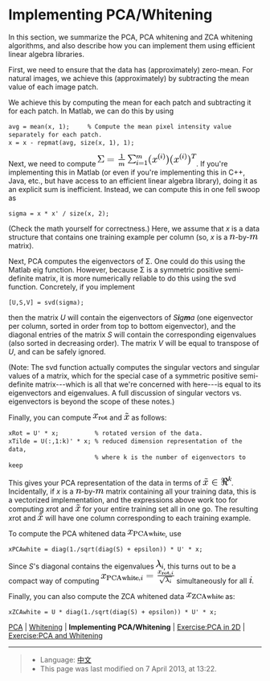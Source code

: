Implementing PCA/Whitening
==========================

<!-- Jump to: [navigation](#column-one), [search](#searchInput) -->
In this section, we summarize the PCA, PCA whitening and ZCA whitening algorithms,
and also describe how you can implement them using efficient linear algebra libraries.

First, we need to ensure that the data has (approximately) zero-mean. For natural images, we achieve this (approximately) by subtracting the mean value of each image patch.

We achieve this by computing the mean for each patch and subtracting it for each patch. In Matlab, we can do this by using

```
avg = mean(x, 1);     % Compute the mean pixel intensity value separately for each patch. 
x = x - repmat(avg, size(x, 1), 1);

```

Next, we need to compute ![\textstyle \Sigma = \frac{1}{m} \sum_{i=1}^m (x^{(i)})(x^{(i)})^T](images/math/f/1/2/f12024bb76487f8a050f92a84b09278c.png). If you're implementing this in Matlab (or even if you're implementing this in C++, Java, etc., but have access to an efficient linear algebra library), doing it as an explicit sum is inefficient. Instead, we can compute this in one fell swoop as

```
sigma = x * x' / size(x, 2);

```

(Check the math yourself for correctness.) 
Here, we assume that *x* is a data structure that contains one training example per column (so, *x* is a ![\textstyle n](images/math/0/c/5/0c59de0fa75c1baa1c024aabfa43b2e3.png)-by-![\textstyle m](images/math/2/5/e/25e97e8a905fc2cb05d76cd4872a8567.png) matrix).

Next, PCA computes the eigenvectors of Σ. One could do this using the Matlab eig function. However, because Σ is a symmetric positive semi-definite matrix, it is more numerically reliable to do this using the svd function. Concretely, if you implement

```
[U,S,V] = svd(sigma);

```

then the matrix *U* will contain the eigenvectors of *S**i**g**m**a* (one eigenvector per column, sorted in order from top to bottom eigenvector), and the diagonal entries of the matrix *S* will contain the corresponding eigenvalues (also sorted in decreasing order). The matrix *V* will be equal to transpose of *U*, and can be safely ignored.

(Note: The svd function actually computes the singular vectors and singular values of a matrix, which for the special case of a symmetric positive semi-definite matrix---which is all that we're concerned with here---is equal to its eigenvectors and eigenvalues. A full discussion of singular vectors vs. eigenvectors is beyond the scope of these notes.)

Finally, you can compute ![\textstyle x_{\rm rot}](images/math/1/7/0/170047e804738636731477291969d554.png) and ![\textstyle \tilde{x}](images/math/1/a/6/1a62e33dcf57261829692126a4dcd02d.png) as follows:

```
xRot = U' * x;          % rotated version of the data. 
xTilde = U(:,1:k)' * x; % reduced dimension representation of the data, 
                        % where k is the number of eigenvectors to keep

```

This gives your PCA representation of the data in terms of ![\textstyle \tilde{x} \in \Re^k](images/math/2/1/3/21337248295f42f7fe18d9a9b3da57b1.png). 
Incidentally, if *x* is a ![\textstyle n](images/math/0/c/5/0c59de0fa75c1baa1c024aabfa43b2e3.png)-by-![\textstyle m](images/math/2/5/e/25e97e8a905fc2cb05d76cd4872a8567.png) matrix containing all your training data, this is a vectorized
implementation, and the expressions
above work too for computing *x*rot and ![\tilde{x}](images/math/5/1/8/51883bb93a4ebf4069a08b311c8bed76.png) for your entire training set
all in one go. The resulting 
*x*rot and ![\tilde{x}](images/math/5/1/8/51883bb93a4ebf4069a08b311c8bed76.png) will have one column corresponding to each training example.

To compute the PCA whitened data ![\textstyle x_{\rm PCAwhite}](images/math/c/9/a/c9a6829ec8736d78ef1fb62a77564b53.png), use

```
xPCAwhite = diag(1./sqrt(diag(S) + epsilon)) * U' * x;

```

Since *S*'s diagonal contains the eigenvalues ![\textstyle \lambda_i](images/math/2/3/5/23536ce45f0ee57fffa389163f8437bd.png), 
this turns out to be a compact way 
of computing ![\textstyle x_{{\rm PCAwhite},i} = \frac{x_{{\rm rot},i} }{\sqrt{\lambda_i}}](images/math/4/a/0/4a0f44026d3d8598a69070eb52e64698.png)
simultaneously for all ![\textstyle i](images/math/0/b/3/0b36ee693126b34b58f77dba7ed23987.png).

Finally, you can also compute the ZCA whitened data ![\textstyle x_{\rm ZCAwhite}](images/math/a/6/6/a668553308d25ae0f796a9f92c807931.png) as:

```
xZCAwhite = U * diag(1./sqrt(diag(S) + epsilon)) * U' * x;

```

[PCA](PCA.md "PCA") | [Whitening](Whitening.md "Whitening") | **Implementing PCA/Whitening** | [Exercise:PCA in 2D](Exercise_PCA_in_2D.md "Exercise:PCA in 2D") | [Exercise:PCA and Whitening](Exercise_PCA_and_Whitening.md "Exercise:PCA and Whitening")

---

> * Language: [中文](%E5%AE%9E%E7%8E%B0%E4%B8%BB%E6%88%90%E5%88%86%E5%88%86%E6%9E%90%E5%92%8C%E7%99%BD%E5%8C%96.md "实现主成分分析和白化")
> * This page was last modified on 7 April 2013, at 13:22.

